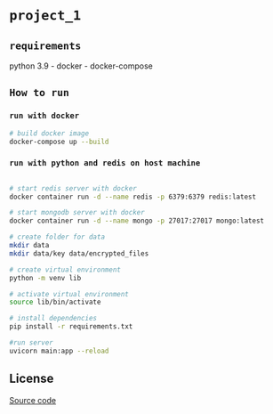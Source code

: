 # `project_1`


## `requirements`
python 3.9 - docker - docker-compose 

## `How to run`

### `run with docker`

```bash
# build docker image 
docker-compose up --build
```

### `run with python and redis on host machine`

```bash

# start redis server with docker
docker container run -d --name redis -p 6379:6379 redis:latest

# start mongodb server with docker
docker container run -d --name mongo -p 27017:27017 mongo:latest

# create folder for data
mkdir data
mkdir data/key data/encrypted_files

# create virtual environment
python -m venv lib

# activate virtual environment
source lib/bin/activate

# install dependencies
pip install -r requirements.txt

#run server
uvicorn main:app --reload

```




## License
[Source code](https://github.com/Huy-8bit/project_1)